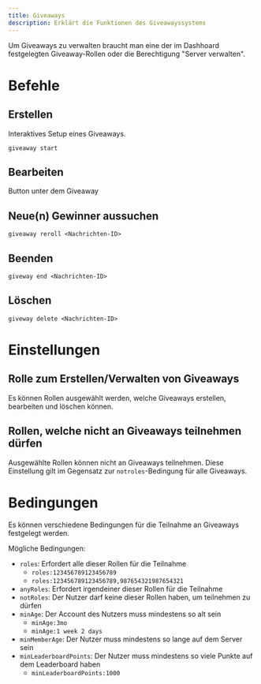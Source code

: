 ```yaml
---
title: Giveaways
description: Erklärt die Funktionen des Giveawayssystems
---
```


Um Giveaways zu verwalten braucht man eine der im Dashhoard festgelegten Giveaway-Rollen oder die Berechtigung "Server verwalten".

# Befehle

## Erstellen

Interaktives Setup eines Giveaways.

`giveaway start`

## Bearbeiten

Button unter dem Giveaway

## Neue(n) Gewinner aussuchen

`giveaway reroll <Nachrichten-ID>`

## Beenden

`giveway end <Nachrichten-ID>`

## Löschen

`giveway delete <Nachrichten-ID>`

# Einstellungen

## Rolle zum Erstellen/Verwalten von Giveaways
Es können Rollen ausgewählt werden, welche Giveaways erstellen, bearbeiten und löschen können.

## Rollen, welche nicht an Giveaways teilnehmen dürfen
Ausgewählte Rollen können nicht an Giveaways teilnehmen. Diese Einstellung gilt im Gegensatz zur `notroles`-Bedingung für alle Giveaways.

# Bedingungen
Es können verschiedene Bedingungen für die Teilnahme an Giveaways festgelegt werden.

Mögliche Bedingungen:
* `roles`: Erfordert alle dieser Rollen für die Teilnahme
	* `roles:123456789123456789`
	* `roles:123456789123456789,987654321987654321`
* `anyRoles`: Erfordert irgendeiner dieser Rollen für die Teilnahme
* `notRoles`: Der Nutzer darf keine dieser Rollen haben, um teilnehmen zu dürfen
* `minAge`: Der Account des Nutzers muss mindestens so alt sein
	* `minAge:3mo`
	* `minAge:1 week 2 days`
* `minMemberAge`: Der Nutzer muss mindestens so lange auf dem Server sein
* `minLeaderboardPoints`: Der Nutzer muss mindestens so viele Punkte auf dem Leaderboard haben
	* `minLeaderboardPoints:1000`
